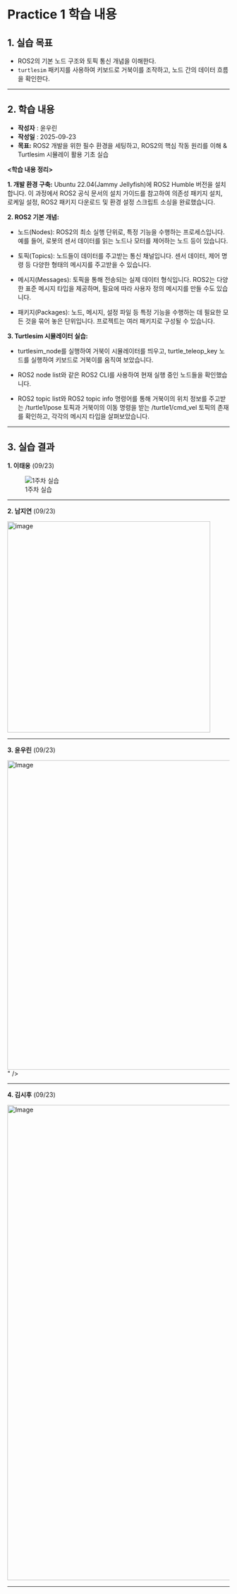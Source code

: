 # Practice 1 학습 내용

## 1. 실습 목표
- ROS2의 기본 노드 구조와 토픽 통신 개념을 이해한다.
- `turtlesim` 패키지를 사용하여 키보드로 거북이를 조작하고, 노드 간의 데이터 흐름을 확인한다.

---
## 2. 학습 내용
  
- **작성자** : 윤우린
- **작성일** : 2025-09-23
- **목표:** ROS2 개발을 위한 필수 환경을 세팅하고, ROS2의 핵심 작동 원리를 이해 & Turtlesim 시뮬레이 활용 기초 실습

**<학습 내용 정리>**

**1. 개발 환경 구축:** Ubuntu 22.04(Jammy Jellyfish)에 ROS2 Humble  버전을 설치합니다. 이 과정에서 ROS2 공식 문서의 설치 가이드를 참고하여 의존성 패키지 설치, 로케일 설정, ROS2 패키지 다운로드 및 환경 설정 스크립트 소싱을 완료했습니다.

**2. ROS2 기본 개념:**
* 노드(Nodes): ROS2의 최소 실행 단위로, 특정 기능을 수행하는 프로세스입니다. 예를 들어, 로봇의 센서 데이터를 읽는 노드나 모터를 제어하는 노드 등이 있습니다.

* 토픽(Topics): 노드들이 데이터를 주고받는 통신 채널입니다. 센서 데이터, 제어 명령 등 다양한 형태의 메시지를 주고받을 수 있습니다.

* 메시지(Messages): 토픽을 통해 전송되는 실제 데이터 형식입니다. ROS2는 다양한 표준 메시지 타입을 제공하며, 필요에 따라 사용자 정의 메시지를 만들 수도 있습니다.

* 패키지(Packages): 노드, 메시지, 설정 파일 등 특정 기능을 수행하는 데 필요한 모든 것을 묶어 놓은 단위입니다. 프로젝트는 여러 패키지로 구성될 수 있습니다.
  
**3. Turtlesim 시뮬레이터 실습:**

* turtlesim_node를 실행하여 거북이 시뮬레이터를 띄우고, turtle_teleop_key 노드를 실행하여 키보드로 거북이를 움직여 보았습니다.

* ROS2 node list와 같은 ROS2 CLI를 사용하여 현재 실행 중인 노드들을 확인했습니다.

* ROS2 topic list와 ROS2 topic info 명령어를 통해 거북이의 위치 정보를 주고받는 /turtle1/pose 토픽과 거북이의 이동 명령을 받는 /turtle1/cmd_vel 토픽의 존재를 확인하고, 각각의 메시지 타입을 살펴보았습니다.

---
## 3. 실습 결과

  **1. 이태웅** (09/23)
<figure>
    <img src="https://i.esdrop.com/d/f/TofYJ3q0s2/dwU2Clnpeu.png" title="1주차 실습">    
    <figcaption>1주차 실습</figcaption>
</figure>

---
**2. 남지연** (09/23)

<img width="460" height="479" alt="image" src="https://github.com/user-attachments/assets/0cb5594b-7e10-4c9f-a008-9c11dfe75968" />

---
**3. 윤우린** (09/23)

<img width="717" height="702" alt="Image" src="https://github.com/user-attachments/assets/b3f0a9d3-1b9e-4654-9187-175b5f118bcb" />" />

---
**4. 김시후** (09/23)

<img width="1918" height="1078" alt="Image" src="https://github.com/user-attachments/assets/abdbda07-3cbc-4635-bf6b-eef5fa93fa0d" />

---
